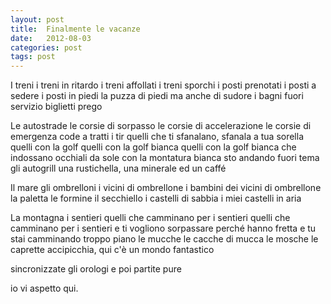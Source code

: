 ```yaml
---
layout: post
title:  Finalmente le vacanze
date:   2012-08-03
categories: post
tags: post
---
```

I treni
i treni in ritardo
i treni affollati
i treni sporchi
i posti prenotati
i posti a sedere
i posti in piedi
la puzza di piedi
ma anche di sudore
i bagni fuori servizio
biglietti prego

Le autostrade
le corsie di sorpasso
le corsie di accelerazione
le corsie di emergenza
code a tratti
i tir
quelli che ti sfanalano, sfanala a tua sorella
quelli con la golf
quelli con la golf bianca
quelli con la golf bianca che indossano occhiali da sole con la montatura bianca
sto andando fuori tema
gli autogrill
una rustichella, una minerale ed un caffé

Il mare
gli ombrelloni
i vicini di ombrellone
i bambini dei vicini di ombrellone
la paletta
le formine
il secchiello
i castelli di sabbia
i miei castelli in aria

La montagna
i sentieri
quelli che camminano per i sentieri
quelli che camminano per i sentieri e ti vogliono sorpassare perché hanno fretta e tu stai camminando troppo piano
le mucche
le cacche di mucca
le mosche
le caprette
accipicchia, qui c'è un mondo fantastico

sincronizzate gli orologi e poi
partite pure

io vi aspetto qui.